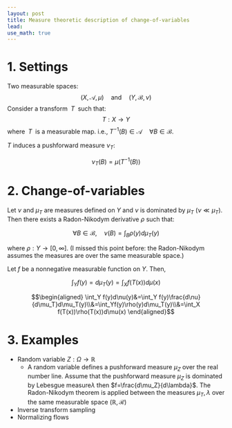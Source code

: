 ```yaml
---
layout: post
title: Measure theoretic description of change-of-variables
lead: 
use_math: true
---
```


# 1. Settings
Two measurable spaces:
$$(X,\mathcal{A},\mu)\quad\text{and}\quad (Y,\mathcal{B},\nu)$$
Consider a transform $\;T\;$ such that:
$$T:X\rightarrow Y$$
where $\;T\;$ is a measurable map. i.e., $T^{-1}(B)\in \mathcal{A}\quad \forall B\in\mathcal{B}$.

$T$ induces a pushforward measure $\nu_T$:

$$\nu_T(B)=\mu(T^{-1}(B))$$

# 2. Change-of-variables
Let $\nu$ and $\mu_T$ are measures defined on $Y$ and $\nu$ is dominated by $\mu_T$ ($\nu\ll\mu_T$). Then there exists a Radon-Nikodym derivative $\rho$ such that:

$$\forall B \in \mathcal{B},\quad \nu(B)=\int_B \rho(y)d\mu_T(y) $$

where $\rho:Y\rightarrow [0,\infty]$. (I missed this point before: the Radon-Nikodym assumes the measures are over the same measurable space.)

Let $f$ be a nonnegative measurable function on $Y$. Then,

$$\int_Y f(y)=d\mu_T(y)=\int_Xf(T(x))d\mu(x)$$

$$\begin{aligned} \int_Y f(y)d\nu(y)&=\int_Y f(y)\frac{d\nu}{d\mu_T}d\mu_T(y)\\&=\int_Yf(y)\rho(y)d\mu_T(y)\\&=\int_X f(T(x))\rho(T(x))d\mu(x) \end{aligned}$$

# 3. Examples
- Random variable $Z: \Omega \rightarrow \mathbb{R}$
    - A random variable defines a pushforward measure $\mu_Z$ over the real number line. Assume that the pushforward measure $\mu_Z$ is dominated by Lebesgue measure$\lambda$ then $f=\frac{d\mu_Z}{d\lambda}$. The Radon-Nikodym theorem is applied between the measures $\mu_T, \lambda$ over the same measurable space $(\mathbb{R}, \mathcal{R})$
- Inverse transform sampling
- Normalizing flows